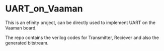 # UART_on_Vaaman
This is an efinity project, can be directly used to implement UART on the Vaaman board.

The repo contains the verilog codes for Transmitter, Reciever and also the generated bitstream.
